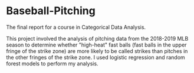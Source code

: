 # Baseball-Pitching
The final report for a course in Categorical Data Analysis.

This project involved the analysis of pitching data from the 2018-2019 MLB season to determine whether "high-heat" fast balls (fast balls in the upper fringe of the strike zone) are more likely to be called strikes than pitches in the other fringes of the strike zone. I used logistic regression and random forest models to perform my analysis.
